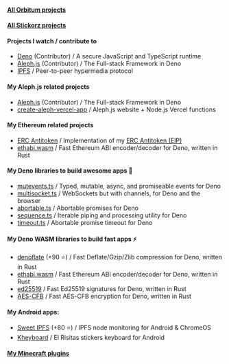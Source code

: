 #### [All Orbitum projects](https://github.com/hazae41?tab=repositories&q=orbitum)

#### [All Stickorz projects](https://github.com/hazae41?tab=repositories&q=stickorz)

#### Projects I watch / contribute to
- [Deno](https://github.com/denoland/deno) (Contributor) / A secure JavaScript and TypeScript runtime
- [Aleph.js](https://github.com/alephjs/aleph.js) (Contributor)  / The Full-stack Framework in Deno
- [IPFS](https://github.com/ipfs/ipfs) / Peer-to-peer hypermedia protocol

#### My Aleph.js related projects
- [Aleph.js](https://github.com/alephjs/aleph.js) (Contributor)  / The Full-stack Framework in Deno
- [create-aleph-vercel-app](https://github.com/hazae41/create-aleph-vercel-app) / Aleph.js website + Node.js Vercel functions

#### My Ethereum related projects
- [ERC Antitoken](https://github.com/hazae41/ERC-Antitoken) / Implementation of my [ERC Antitoken (EIP)](https://github.com/ethereum/EIPs/issues/3477)
- [ethabi.wasm](https://github.com/hazae41/ethabi.wasm) / Fast Ethereum ABI encoder/decoder for Deno, written in Rust

#### My Deno libraries to build awesome apps 🚀
- [mutevents.ts](https://github.com/hazae41/mutevents.ts) / Typed, mutable, async, and promiseable events for Deno
- [multisocket.ts](https://github.com/hazae41/multisocket.ts) / WebSockets but with channels, for Deno and the browser
- [abortable.ts](https://github.com/hazae41/abortable.ts) / Abortable promises for Deno
- [sequence.ts](https://github.com/hazae41/sequence.ts) / Iterable piping and processing utility for Deno
- [timeout.ts](https://github.com/hazae41/timeout.ts) / Abortable promise timeout for Deno

#### My Deno WASM libraries to build fast apps ⚡
- [denoflate](https://github.com/hazae41/denoflate) (+90 ⭐) / Fast Deflate/Gzip/Zlib compression for Deno, written in Rust
- [ethabi.wasm](https://github.com/hazae41/ethabi.wasm) / Fast Ethereum ABI encoder/decoder for Deno, written in Rust
- [ed25519](https://github.com/hazae41/deno-ed25519) / Fast Ed25519 signatures for Deno, written in Rust
- [AES-CFB](https://github.com/hazae41/deno-aes-cfb) / Fast AES-CFB encryption for Deno, written in Rust

#### My Android apps: 
- [Sweet IPFS](https://github.com/hazae41/sweet-ipfs) (+80 ⭐) / IPFS node monitoring for Android & ChromeOS
- [Kheyboard](https://github.com/hazae41/kheyboard) / El Risitas stickers keyboard for Android

#### [My Minecraft plugins](https://github.com/hazae41?tab=repositories&q=mc-) 

<!--
**hazae41/hazae41** is a ✨ _special_ ✨ repository because its `README.md` (this file) appears on your GitHub profile.

Here are some ideas to get you started:

- 🔭 I’m currently working on ...
- 🌱 I’m currently learning ...
- 👯 I’m looking to collaborate on ...
- 🤔 I’m looking for help with ...
- 💬 Ask me about ...
- 📫 How to reach me: ...
- 😄 Pronouns: ...
- ⚡ Fun fact: ...
-->
